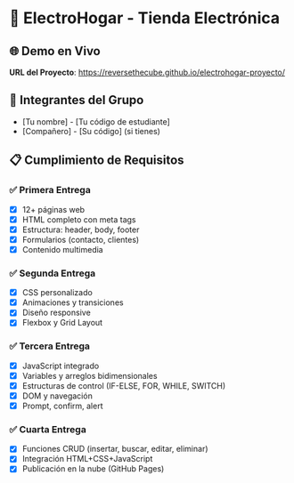 # 🏪 ElectroHogar - Tienda Electrónica

## 🌐 Demo en Vivo
**URL del Proyecto**: https://reversethecube.github.io/electrohogar-proyecto/

## 👥 Integrantes del Grupo
- [Tu nombre] - [Tu código de estudiante]
- [Compañero] - [Su código] (si tienes)

## 📋 Cumplimiento de Requisitos

### ✅ Primera Entrega
- [x] 12+ páginas web
- [x] HTML completo con meta tags
- [x] Estructura: header, body, footer
- [x] Formularios (contacto, clientes)
- [x] Contenido multimedia

### ✅ Segunda Entrega  
- [x] CSS personalizado
- [x] Animaciones y transiciones
- [x] Diseño responsive
- [x] Flexbox y Grid Layout

### ✅ Tercera Entrega
- [x] JavaScript integrado
- [x] Variables y arreglos bidimensionales
- [x] Estructuras de control (IF-ELSE, FOR, WHILE, SWITCH)
- [x] DOM y navegación
- [x] Prompt, confirm, alert

### ✅ Cuarta Entrega
- [x] Funciones CRUD (insertar, buscar, editar, eliminar)
- [x] Integración HTML+CSS+JavaScript
- [x] Publicación en la nube (GitHub Pages)
